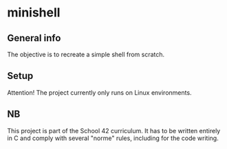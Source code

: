 # minishell

## General info
The objective is to recreate a simple shell from scratch.

## Setup
Attention! The project currently only runs on Linux environments.

## NB
This project is part of the School 42 curriculum. It has to be written entirely in C and comply with several "norme" rules, including for the code writing.
